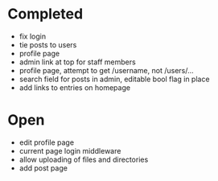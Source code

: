 Completed
=========
- fix login
- tie posts to users
- profile page
- admin link at top for staff members
- profile page, attempt to get /username, not /users/...
- search field for posts in admin, editable bool flag in place
- add links to entries on homepage

Open
====
- edit profile page
- current page login middleware
- allow uploading of files and directories
- add post page
